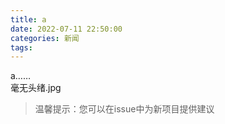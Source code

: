 ```yaml
---
title: a
date: 2022-07-11 22:50:00
categories: 新闻
tags:
---
```


<!-- wp:paragraph -->a……<br />毫无头绪.jpg<!-- /wp:paragraph -->

> 温馨提示：您可以在issue中为新项目提供建议
